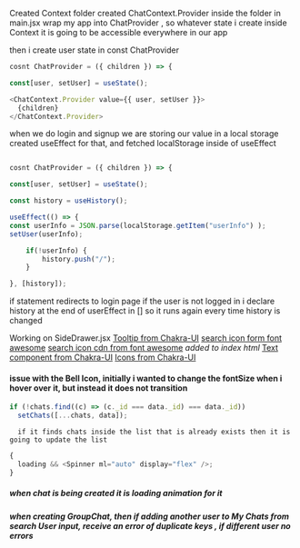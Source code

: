 Created Context folder
created ChatContext.Provider inside the folder
in main.jsx wrap my app into ChatProvider , so whatever state i create inside Context it is going to be accessible everywhere in our app

then i create user state in const ChatProvider

```js
cosnt ChatProvider = ({ children }) => {

const[user, setUser] = useState();
```

```js
<ChatContext.Provider value={{ user, setUser }}>
  {children}
</ChatContext.Provider>
```

when we do login and signup we are storing our value in a local storage
created useEffect for that, and fetched localStorage inside of useEffect

```js

cosnt ChatProvider = ({ children }) => {

const[user, setUser] = useState();

const history = useHistory();

useEffect(() => {
const userInfo = JSON.parse(localStorage.getItem("userInfo") );
setUser(userInfo);

    if(!userInfo) {
        history.push("/");
    }

}, [history]);

```

if statement redirects to login page if the user is not logged in
i declare history at the end of userEffect in [] so it runs again every time history is changed

Working on SideDrawer.jsx
[Tooltip from Chakra-UI](https://chakra-ui.com/docs/components/tooltip)
[search icon form font awesome](https://fontawesome.com/v4/icon/search)
[search icon cdn from font awesome](https://cdnjs.com/libraries/font-awesome/5.15.3) _added to index html_
[Text component from Chakra-UI](https://chakra-ui.com/docs/components/text/usage)
[Icons from Chakra-UI](https://chakra-ui.com/docs/components/icon/usage)

#### issue with the Bell Icon, initially i wanted to change the fontSize when i hover over it, but instead it does not transition

```js
if (!chats.find((c) => (c._id === data._id) === data._id))
  setChats([...chats, data]);
```

      if it finds chats inside the list that is already exists then it is going to update the list

```js
{
  loading && <Spinner ml="auto" display="flex" />;
}
```

##### when chat is being created it is loading animation for it

##### when creating GroupChat, then if adding another user to My Chats from search User input, receive an error of duplicate keys , if different user no errors

